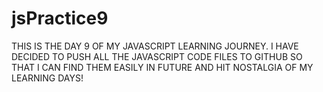 # jsPractice9
THIS IS THE DAY 9 OF MY JAVASCRIPT LEARNING JOURNEY. I HAVE DECIDED TO PUSH ALL THE JAVASCRIPT CODE FILES TO GITHUB SO THAT I CAN FIND THEM EASILY IN FUTURE AND HIT NOSTALGIA OF MY LEARNING DAYS!
